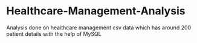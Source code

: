 # Healthcare-Management-Analysis
Analysis done on healthcare management csv data which has around 200 patient details with the help of MySQL
